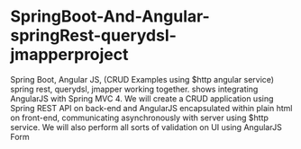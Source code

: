 # SpringBoot-And-Angular-springRest-querydsl-jmapperproject
Spring Boot, Angular JS, (CRUD Examples using $http angular service) spring rest, querydsl, jmapper working together. shows integrating AngularJS with Spring MVC 4. We will create a CRUD application using Spring REST API on back-end and AngularJS encapsulated within plain html on front-end, communicating asynchronously with server using $http service. We will also perform all sorts of validation on UI using AngularJS Form
